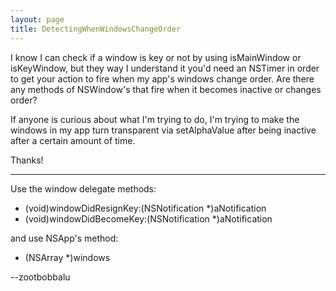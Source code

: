 ```yaml
---
layout: page
title: DetectingWhenWindowsChangeOrder
---
```




I know I can check if a window is key or not by using isMainWindow or isKeyWindow, but they way I understand it you'd need an NSTimer in order to get your action to fire when my app's windows change order. Are there any methods of NSWindow's that fire when it becomes inactive or changes order?

If anyone is curious about what I'm trying to do, I'm trying to make the windows in my app turn transparent via setAlphaValue after being inactive after a certain amount of time.

Thanks!

----

Use the window delegate methods:

    
- (void)windowDidResignKey:(NSNotification *)aNotification
- (void)windowDidBecomeKey:(NSNotification *)aNotification


and use NSApp's method:

    
- (NSArray *)windows


--zootbobbalu

